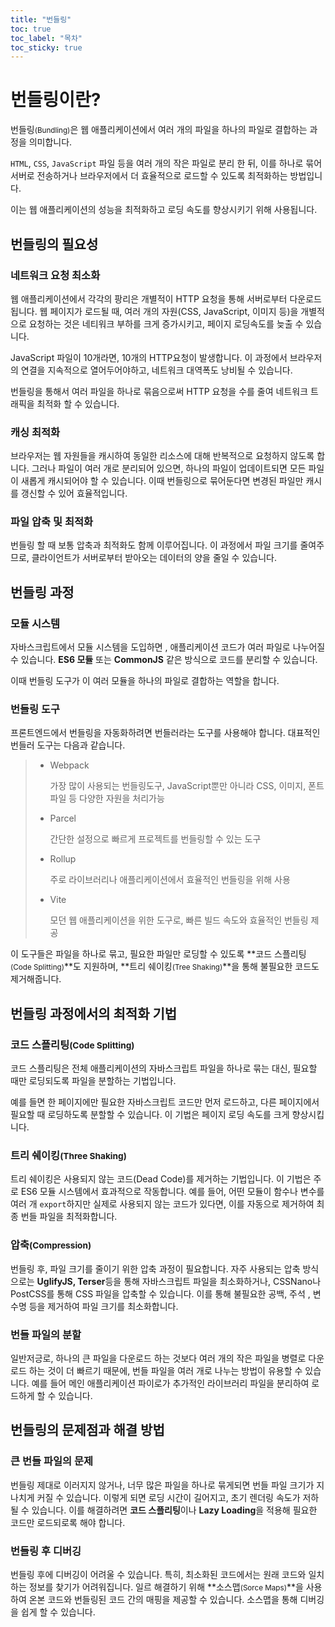 ```yaml
---
title: "번들링"
toc: true
toc_label: "목차"
toc_sticky: true
---
```


# 번들링이란?

번들링<small>(Bundling)</small>은 웹 애플리케이션에서 여러 개의 파일을 하나의 파일로 결합하는 과정을 의미합니다.



`HTML`, `CSS`, `JavaScript` 파일 등을 여러 개의 작은 파일로 분리 한 뒤, 이를 하나로 묶어 서버로 전송하거나 브라우저에서 더 효율적으로 로드할 수 있도록 최적화하는 방법입니다.

이는 웹 애플리케이션의 성능을 최적화하고 로딩 속도를 향상시키기 위해 사용됩니다.



## 번들링의 필요성



### 네트워크 요청 최소화

웹 애플리케이션에서 각각의 팡리은 개별적이 HTTP 요청을 통해 서버로부터 다운로드 됩니다. 웹 페이지가 로드될 때, 여러 개의 자원(CSS, JavaScript, 이미지 등)을 개별적으로 요청하는 것은 네티워크 부하를 크게 증가시키고, 페이지 로딩속도를 늦출 수 있습니다.



JavaScript 파일이 10개라면, 10개의 HTTP요청이 발생합니다. 이 과정에서 브라우저의 연결을 지속적으로 열어두어야하고, 네트워크 대역폭도 낭비될 수 있습니다.

번들링을 통해서 여러 파일을 하나로 묶음으로써 HTTP 요청을 수를 줄여 네트워크 트래픽을 최적화 할 수 있습니다.



### 캐싱 최적화

브라우저는 웹 자원들을 캐시하여 동일한 리소스에 대해 반복적으로 요청하지 않도록 합니다. 그러나 파일이 여러 개로 분리되어 있으면, 하나의 파일이 업데이트되면 모든 파일이 새롭게 캐시되어야 할 수 있습니다. 이때 번들링으로 묶어둔다면 변경된 파일만 캐시를 갱신할 수 있어 효율적입니다.



### 파일 압축 및 최적화

번들링 할 때 보통 압축과 최적화도 함께 이루어집니다. 이 과정에서 파일 크기를 줄여주므로, 클라이언트가 서버로부터 받아오는 데이터의 양을 줄일 수 있습니다.



## 번들링 과정

### 모듈 시스템

자바스크립트에서 모듈 시스템을 도입하면 , 애플리케이션 코드가 여러 파일로 나누어질 수 있습니다. **ES6 모듈** 또는 **CommonJS** 같은 방식으로 코드를 분리할 수 있습니다. 

이때 번들링 도구가 이 여러 모듈을 하나의 파일로 결합하는 역할을 합니다.



### 번들링 도구

프론트엔드에서 번들링을 자동화하려면 번들러라는 도구를 사용해야 합니다. 대표적인 번들러 도구는 다음과 같습니다.



> - Webpack
>
>   가장 많이 사용되는 번들링도구, JavaScript뿐만 아니라 CSS, 이미지, 폰트 파일 등 다양한 자원을 처리가능
>
> - Parcel
>
>   간단한 설정으로 빠르게 프로젝트를 번들링할 수 있는 도구 
>
> - Rollup
>
>   주로 라이브러리나 애플리케이션에서 효율적인 번들링을 위해 사용
>
> - Vite
>
>   모던 웹 애플리케이션을 위한 도구로, 빠른 빌드 속도와 효율적인 번들링 제공

이 도구들은 파일을 하나로 묶고, 필요한 파일만 로딩할 수 있도록 **코드 스플리팅<small>(Code Splitting)</small>**도 지원하며, **트리 쉐이킹<small>(Tree Shaking)</small>**을 통해 불필요한 코드도 제거해줍니다.



## 번들링 과정에서의 최적화 기법

### 코드 스플리팅<small>(Code Splitting)</small>

 코드 스플리팅은 전체 애플리케이션의 자바스크립트 파일을 하나로 묶는 대신, 필요할 때만 로딩되도록 파일을 분할하는 기법입니다. 

예를 들면 한 페이지에만 필요한 자바스크립트 코드만  먼저 로드하고, 다른  페이지에서 필요할 때 로딩하도록 분할할 수 있습니다. 이  기법은 페이지 로딩 속도를 크게 향상시킵니다.



### 트리 쉐이킹<small>(Three Shaking)</small>

트리 쉐이킹은 사용되지 않는 코드(Dead Code)를 제거하는 기법입니다. 이 기법은 주로 ES6 모듈 시스템에서 효과적으로 작동합니다.  예를 들어, 어떤 모듈이 함수나 변수를 여러 개 `export`하지만 실제로 사용되지 않는 코드가 있다면, 이를 자동으로 제거하여 최종 번들 파일을 최적화합니다.



### 압축<small>(Compression)</small>

번들링 후, 파일 크기를 줄이기 위한 압축 과정이 필요합니다. 자주 사용되는 압축 방식으로는 **UglifyJS, Terser**등을 통해 자바스크립트 파일을 최소화하거나, CSSNano나 PostCSS를 통해 CSS 파일을 압축할 수 있습니다. 이를 통해 불필요한 공백, 주석 , 변수명 등을 제거하여 파일 크기를 최소화합니다.



### 번들 파일의 분할

일반저긍로, 하나의 큰 파일을 다운로드 하는 것보다 여러 개의 작은 파일을 병렬로 다운로드 하는 것이 더 빠르기 때문에, 번들 파일을 여러 개로 나누는 방법이 유용할 수 있습니다. 예를 들어 메인 애플리케이션 파이로가 추가적인 라이브러리 파일을 분리하여 로드하게 할 수 있습니다.



## 번들링의 문제점과 해결 방법

### 큰 번들 파일의 문제

번들링 제대로 이러지지 않거나, 너무 많은 파일을 하나로 묶게되면 번들 파일 크기가 지나치게 커질 수 있습니다. 이렇게 되면 로딩 시간이 길어지고, 초기 렌더링 속도가 저하될 수 있습니다. 이를 해결하려면 **코드 스플리팅**이나 **Lazy Loading**을 적용해 필요한 코드만 로드되로록 해야 합니다.



### 번들링 후 디버깅

번들링 후에 디버깅이 어려울 수 있습니다. 특히, 최소화된 코드에서는 원래 코드와 일치하는 정보를 찾기가 어려워집니다. 일르 해결하기 위해 **소스맵<small>(Sorce Maps)</small>**을 사용하여 온본 코드와 번들링된 코드 간의 매핑을 제공할 수 있습니다. 소스맵을 통해 디버깅을 쉽게 할 수 있습니다.

